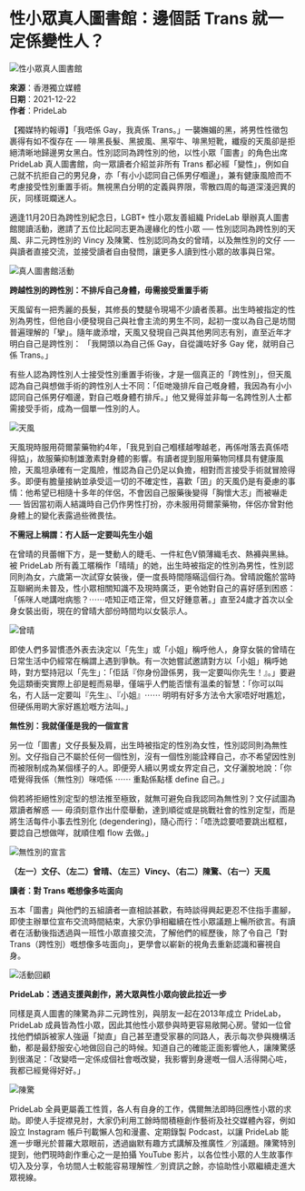 # 性小眾真人圖書館：邊個話 Trans 就一定係變性人？

![性小眾真人圖書館](https://i0.wp.com/www.pridelab.hk/wp-content/uploads/2022/05/Screen-Shot-2022-05-21-at-12.09.53-AM.png?fit=700%2C503&ssl=1)

**來源**：香港獨立媒體  
**日期**：2021-12-22  
**作者**：PrideLab

【獨媒特約報導】「我唔係 Gay，我真係 Trans。」一襲嫵媚的黑，將男性性徵包裹得有如不復存在 ── 啡黑長髮、黑披風、黑窄牛、啡黑短靴，纖瘦的天風卻是拒絕清晰地歸邊男女黑白。性別認同為跨性別的他，以性小眾「圖書」的角色出席 PrideLab 真人圖書館，向一眾讀者介紹並非所有 Trans 都必經「變性」，例如自己就不抗拒自己的男兒身，亦「有小小認同自己係男仔嗰邊」，兼有健康風險而不考慮接受性別重置手術。無視黑白分明的定義與界限，零散四周的每道深淺迥異的灰，同樣斑斕迷人。

適逢11月20日為跨性別紀念日，LGBT+ 性小眾友善組織 PrideLab 舉辦真人圖書館閱讀活動，邀請了五位比起同志更為邊緣化的性小眾 ── 性別認同為跨性別的天風、非二元跨性別的 Vincy 及陳驚、性別認同為女的曾晴，以及無性別的文仔 ── 與讀者直接交流，並接受讀者自由發問，讓更多人讀到性小眾的故事與日常。

![真人圖書館活動](https://lh3.googleusercontent.com/fb_KB0FBW4oh-HEi-bpNDwXF8hy4PLzZ11DNRkIxcydRlQ6C1WwVTC8xEUh2T8o-Vfp5U14pnJIurfPehTG8mr447DCOk5slGGc6eFRzgtDJjSi86KLr3BJPfD8D9KwLxva36snPTVX8lcSzEA)

**跨越性別的跨性別：不排斥自己身體，毋需接受重置手術**

天風留有一把秀麗的長髮，其修長的雙腿令現場不少讀者羨慕。出生時被指定的性別為男性，但他自小便發現自己與社會主流的男生不同，起初一度以為自己是坊間普遍理解的「攣」。隨年歲添增，天風又發現自己與其他男同志有別，直至近年才明白自己是跨性別： 「我開頭以為自己係 Gay，自從識咗好多 Gay 佬，就明自己係 Trans。」

有些人認為跨性別人士接受性別重置手術後，才是一個真正的「跨性別」，但天風認為自己與想做手術的跨性別人士不同：「佢哋幾排斥自己嘅身體，我因為有小小認同自己係男仔嗰邊，對自己嘅身體冇排斥。」他又覺得並非每一名跨性別人士都需接受手術，成為一個單一性別的人。

![天風](https://lh3.googleusercontent.com/zAxTzRZpe01n0_Duk7SsPr3fCjyisSFWQYq0AYqJO9fFdD8FUnF3QvDZtnzjeqEv4aRXRyDfBzq7_0BJ8soGxDd0BrKKcqiVff7F1uMnMckiCktGwwlZPz7D4rOzRGwbxEy_vwmWxfilAmqumw)

天風現時服用荷爾蒙藥物約4年，「我見到自己嗰樣越嚟越老，再係咁落去真係唔得掂」，故服藥抑制雄激素對身體的影響。有讀者提到服用藥物同樣具有健康風險，天風坦承確有一定風險，惟認為自己仍足以負擔，相對而言接受手術就冒險得多。即便有膽量接納並承受這一切的不確定性，喜歡「囝」的天風仍是有憂慮的事情：他希望已相隨十多年的伴侶，不會因自己服藥後變得「胸懷大志」而被嚇走 ── 皆因當初兩人結識時自己仍作男性打扮，亦未服用荷爾蒙藥物，伴侶亦曾對他身體上的變化表露過些微畏怯。

**不需冠上稱謂：冇人話一定要叫先生小姐**

在曾晴的貝蕾帽下方，是一雙動人的睫毛、一件紅色V領薄織毛衣、熱褲與黑絲。被 PrideLab 所有義工暱稱作「晴晴」的她，出生時被指定的性別為男性，性別認同則為女，六歲第一次試穿女裝後，便一度長時間隱瞞這個行為。曾晴說鑑於當時互聯網尚未普及，性小眾相關知識不及現時廣泛，更令她對自己的喜好感到困惑：「係咪人哋講咁病態？⋯⋯唔知正唔正常，但又好鍾意著。」直至24歲才首次以全身女裝出街，現在的曾晴大部份時間均以女裝示人。

![曾晴](https://lh4.googleusercontent.com/j1dDeH73Bhiy_WT0fnXdY1J8Kzophls4jjS2cnle6NPkhTBUGp1AmATpQAe0EObmynIOIYC6S6LX-CSrW9_DJFgwJfpBfKSAGcbBSXAvr6Svy-Ipy1ntqbLnOZAaT0C0NZMTWzQyyh_jy2eMgA)

即使人們多習慣憑外表去決定以「先生」或「小姐」稱呼他人，身穿女裝的曾晴在日常生活中仍經常在稱謂上遇到爭執。有一次她嘗試邀請對方以「小姐」稱呼她時，對方堅持冠以「先生」：「佢話『你身份證係男，我一定要叫你先生！』。」要避免這類衝突實際上卻是輕而易舉，僅端乎人們能否懷有溫柔的智慧：「你可以叫名，冇人話一定要叫『先生』、『小姐』⋯⋯ 明明有好多方法令大家唔好咁尷尬，但硬係用啲大家好尷尬嘅方法叫。」

**無性別：我就僅僅是我的一個宣言**

另一位「圖書」文仔長髮及肩，出生時被指定的性別為女性，性別認同則為無性別。文仔指自己不屬於任何一個性別，沒有一個性別能詮釋自己，亦不希望因性別而被限制成為某個樣子的人。即便旁人續以男或女界定自己，文仔灑脫地說：「你唔覺得我係（無性別）咪唔係 ⋯⋯ 重點係點樣 define 自己。」

倘若將拒絕性別定型的想法推至極致，就無可避免自我認同為無性別？文仔試圖為眾讀者解惑 ── 毋須刻意作出什麼舉動，達到順從或是挑戰社會的性別定型，而是將生活每件小事去性別化 (degendering)，隨心而行：「唔洗諗要唔要跳出框框，要諗自己想做咩，就順住嗰 flow 去做。」

![無性別的宣言](https://lh6.googleusercontent.com/A3P94C6BEQ3vFZV6onUT2N8_1YlC39Nqc5KjffxSFKsdPZqMXQLC1jhniUG1tC9DTBMzwdBMpleLG1mIpHkxSc0Zo99ecp4kilO_QgVHOJPk9l-MPxqYF_WoAovVehbGe05AyTA4_IILBVaOLA)

**（左一）文仔、（左二）曾晴、（左三）Vincy、（右二）陳驚、（右一）天風**

**讀者：對 Trans 嘅想像多咗面向**

五本「圖書」與他們的五組讀者一直相談甚歡，有時談得興起更忍不住指手畫腳，即使主辦單位宣布交流時間結束，大家仍爭相繼續在性小眾議題上暢所欲言。有讀者在活動後指透過與一班性小眾直接交流，了解他們的經歷後，除了令自己「對 Trans（跨性別）嘅想像多咗面向」，更學會以嶄新的視角去重新認識和審視自身。

![活動回顧](https://i0.wp.com/www.pridelab.hk/wp-content/uploads/2022/05/2021_11_%E9%9D%9E%E4%BA%8C%E5%85%83%E8%B7%A8%E6%80%A7%E5%88%A5%E7%9C%9F%E4%BA%BA%E5%9C%96%E6%9B%B8%E9%A4%A8_7.jpg?resize=640%2C427&ssl=1)

**PrideLab：透過支援與創作，將大眾與性小眾向彼此拉近一步**

同樣是真人圖書的陳驚為非二元跨性別，與朋友一起在2013年成立 PrideLab，PrideLab 成員皆為性小眾，因此其他性小眾參與時更容易敞開心房。譬如一位曾找他們傾訴被家人強逼「拗直」自己甚至遭受家暴的同路人，表示每次參與機構活動，都是最舒服安心地做回自己的時候。知道自己的確能正面影響他人，讓陳驚感到很滿足：「改變唔一定係成個社會嘅改變，我影響到身邊嘅一個人活得開心咗，我都已經覺得好好。」

![陳驚](https://lh4.googleusercontent.com/bQzxOsFIQ_AT8DLZkQOpdegmx2UlPrWDVhDY2pirQV2YngFVD6_DyNf5_pS1iadpuDNXleBqC5j9TuaswODlrcogyv8vM0cSjD7qk8_66ereL8A4Pfm97Xtz3IbsHCgTdMShR08LBR6e7H0C0Q)

PrideLab 全員更屬義工性質，各人有自身的工作，偶爾無法即時回應性小眾的求助。即使人手捉襟見肘，大家仍利用工餘時間積極創作藝術及社交媒體內容，例如設立 Instagram 帳戶刊載懶人包和漫畫、定期錄製 Podcast，以讓 PrideLab 能進一步曝光於普羅大眾眼前，透過幽默有趣方式講解及推廣性／別議題。陳驚特別提到，他們現時創作重心之一是拍攝 YouTube 影片，以各位性小眾的人生故事作切入及分享，令坊間人士較能容易理解性／別資訊之餘，亦協助性小眾繼續走進大眾視線。